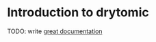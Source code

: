 # Introduction to drytomic

TODO: write [great documentation](http://jacobian.org/writing/great-documentation/what-to-write/)
